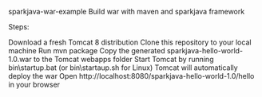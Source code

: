sparkjava-war-example
Build war with maven and sparkjava framework

Steps:

Download a fresh Tomcat 8 distribution
Clone this repository to your local machine
Run mvn package
Copy the generated sparkjava-hello-world-1.0.war to the Tomcat webapps folder
Start Tomcat by running bin\startup.bat (or bin\startaup.sh for Linux)
Tomcat will automatically deploy the war
Open http://localhost:8080/sparkjava-hello-world-1.0/hello in your browser
